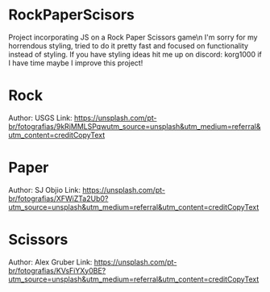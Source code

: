 # RockPaperScisors
Project incorporating JS on a Rock Paper Scissors game\n
I'm sorry for my horrendous styling, tried to do it pretty fast and focused on functionality instead of styling.
If you have styling ideas hit me up on discord: korg1000 if I have time maybe I improve this project!

# Rock
Author: USGS
Link: https://unsplash.com/pt-br/fotografias/9kRjMMLSPqwutm_source=unsplash&utm_medium=referral&utm_content=creditCopyText

# Paper
Author: SJ Objio
Link: https://unsplash.com/pt-br/fotografias/XFWiZTa2Ub0?utm_source=unsplash&utm_medium=referral&utm_content=creditCopyText

# Scissors
Author: Alex Gruber
Link: https://unsplash.com/pt-br/fotografias/KVsFiYXy0BE?utm_source=unsplash&utm_medium=referral&utm_content=creditCopyText
